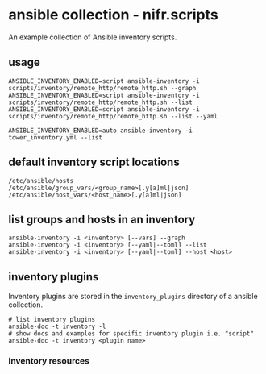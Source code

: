 # ansible collection - nifr.scripts

An example collection of Ansible inventory scripts.

## usage

```
ANSIBLE_INVENTORY_ENABLED=script ansible-inventory -i scripts/inventory/remote_http/remote_http.sh --graph
ANSIBLE_INVENTORY_ENABLED=script ansible-inventory -i scripts/inventory/remote_http/remote_http.sh --list
ANSIBLE_INVENTORY_ENABLED=script ansible-inventory -i scripts/inventory/remote_http/remote_http.sh --list --yaml

ANSIBLE_INVENTORY_ENABLED=auto ansible-inventory -i tower_inventory.yml --list
```

## default inventory script locations

```
/etc/ansible/hosts
/etc/ansible/group_vars/<group_name>[.y[a]ml|json]
/etc/ansible/host_vars/<host_name>[.y[a]ml|json]
```

## list groups and hosts in an inventory

```
ansible-inventory -i <inventory> [--vars] --graph
ansible-inventory -i <inventory> [--yaml|--toml] --list
ansible-inventory -i <inventory> [--yaml|--toml] --host <host>
```

## inventory plugins

Inventory plugins are stored in the `inventory_plugins` directory of a ansible collection.

```
# list inventory plugins
ansible-doc -t inventory -l
# show docs and examples for specific inventory plugin i.e. "script"
ansible-doc -t inventory <plugin name>
```

### inventory resources
